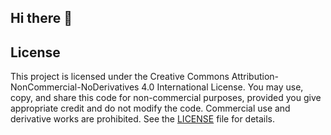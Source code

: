 ## Hi there 👋


## License
This project is licensed under the Creative Commons Attribution-NonCommercial-NoDerivatives 4.0 International License. You may use, copy, and share this code for non-commercial purposes, provided you give appropriate credit and do not modify the code. Commercial use and derivative works are prohibited. See the [LICENSE](LICENSE) file for details.

<!--
**MNPPI/mnppi** is a ✨ _special_ ✨ repository because its `README.md` (this file) appears on your GitHub profile.

Here are some ideas to get you started:

- 🔭 I’m currently working on ...
- 🌱 I’m currently learning ...
- 👯 I’m looking to collaborate on ...
- 🤔 I’m looking for help with ...
- 💬 Ask me about ...
- 📫 How to reach me: ...
- 😄 Pronouns: ...
- ⚡ Fun fact: ...
-->
